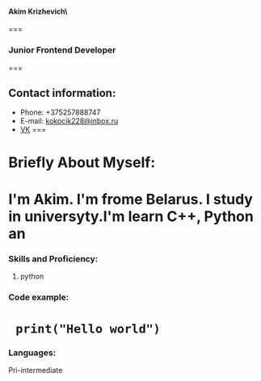 #### Akim Krizhevich\
===
### Junior Frontend Developer
===
## Contact information:
* Phone: +375257888747
* E-mail: kokocik228@inbox.ru
* [VK](https://vk.com/feed)
===
# Briefly About Myself:
I'm Akim. I'm frome Belarus. I study in universyty.I'm learn C++, Python an
===
### Skills and Proficiency:
1. python
### Code example:
``` print("Hello world")```
===
### Languages:
Pri-intermediate




